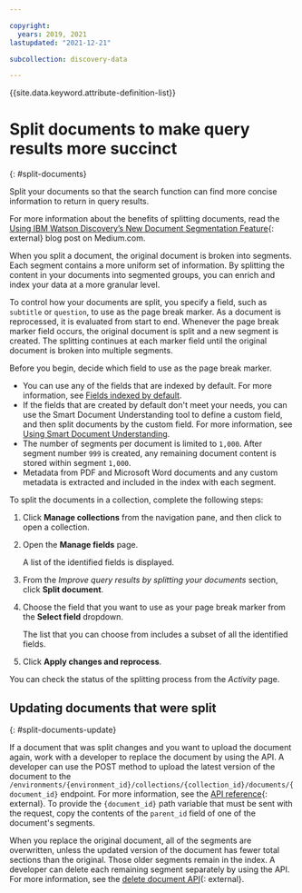 ```yaml
---

copyright:
  years: 2019, 2021
lastupdated: "2021-12-21"

subcollection: discovery-data

---
```


{{site.data.keyword.attribute-definition-list}}

# Split documents to make query results more succinct
{: #split-documents}

Split your documents so that the search function can find more concise information to return in query results.

For more information about the benefits of splitting documents, read the [Using IBM Watson Discovery’s New Document Segmentation Feature](https://medium.com/ibm-watson/using-ibm-watson-discoverys-new-document-segmentation-feature-7a58b44d32c2){: external} blog post on Medium.com.

When you split a document, the original document is broken into segments. Each segment contains a more uniform set of information. By splitting the content in your documents into segmented groups, you can enrich and index your data at a more granular level.

To control how your documents are split, you specify a field, such as `subtitle` or `question`, to use as the page break marker. As a document is reprocessed, it is evaluated from start to end. Whenever the page break marker field occurs, the original document is split and a new segment is created. The splitting continues at each marker field until the original document is broken into multiple segments.

Before you begin, decide which field to use as the page break marker.

- You can use any of the fields that are indexed by default. For more information, see [Fields indexed by default](/docs/discovery-data?topic=discovery-data-configuring-fields#sdu-default-fields).
- If the fields that are created by default don't meet your needs, you can use the Smart Document Understanding tool to define a custom field, and then split documents by the custom field. For more information, see [Using Smart Document Understanding](/docs/discovery-data?topic=discovery-data-configuring-fields).
- The number of segments per document is limited to `1,000`. After segment number `999` is created, any remaining document content is stored within segment `1,000`.
- Metadata from PDF and Microsoft Word documents and any custom metadata is extracted and included in the index with each segment.

To split the documents in a collection, complete the following steps:

1.  Click **Manage collections** from the navigation pane, and then click to open a collection.
1.  Open the **Manage fields** page.

    A list of the identified fields is displayed.
1.  From the *Improve query results by splitting your documents* section, click **Split document**.
1.  Choose the field that you want to use as your page break marker from the **Select field** dropdown.

    The list that you can choose from includes a subset of all the identified fields.
1.  Click **Apply changes and reprocess**.

You can check the status of the splitting process from the *Activity* page.

## Updating documents that were split
{: #split-documents-update}

If a document that was split changes and you want to upload the document again, work with a developer to replace the document by using the API. A developer can use the POST method to upload the latest version of the document to the `/environments/{environment_id}/collections/{collection_id}/documents/{document_id}` endpoint. For more information, see the [API reference](https://{DomainName}/apidocs/discovery-data#updatedocument){: external}. To provide the `{document_id}` path variable that must be sent with the request, copy the contents of the `parent_id` field of one of the document's segments.

When you replace the original document, all of the segments are overwritten, unless the updated version of the document has fewer total sections than the original. Those older segments remain in the index. A developer can delete each remaining segment separately by using the API. For more information, see the [delete document API](https://{DomainName}/apidocs/discovery-data#deletedocument){: external}.
